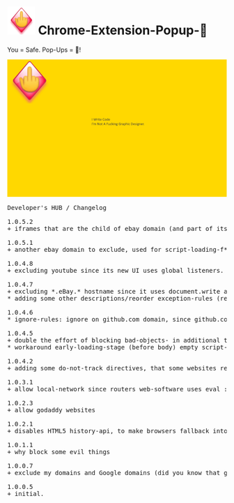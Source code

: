 <h1><img src="resources/icon.png" height="64" width="64"/> Chrome-Extension-Popup-🖕</h1>

You = Safe. Pop-Ups = 🖕︎!


<a href="#"><img alt="" border="0" src="resources/screenshot_1.png"/></a>

<pre>
Developer's HUB / Changelog

1.0.5.2
+ iframes that are the child of ebay domain (and part of its sh!tty "proxy" loading of about:blank iframes).

1.0.5.1
+ another ebay domain to exclude, used for script-loading-f*ck! :[

1.0.4.8
+ excluding youtube since its new UI uses global listeners.

1.0.4.7
+ excluding *.eBay.* hostname since it uses document.write and eval (in review pages).
* adding some other descriptions/reorder exception-rules (readability).

1.0.4.6
* ignore-rules: ignore on github.com domain, since github.com uses listeners for menues.

1.0.4.5
+ double the effort of blocking bad-objects- in additional to deleting the object reference itself, try to delete actual objects (by its reference).
* workaround early-loading-stage (before body) empty script-injection by using innerHTML instead of text-node-child to set the injector content.

1.0.4.2
+ adding some do-not-track directives, that some websites respect..

1.0.3.1
+ allow local-network since routers web-software uses eval :(

1.0.2.3
+ allow godaddy websites

1.0.2.1
+ disables HTML5 history-api, to make browsers fallback into normal browsing.

1.0.1.1
+ why block some evil things

1.0.0.7
+ exclude my domains and Google domains (did you know that gmail uses document.write ... :/ )

1.0.0.5
+ initial.
</pre>

<!-- <a href="https://paypal.me/e1adkarak0"><img src="https://www.paypalobjects.com/webstatic/mktg/Logo/pp-logo-100px.png" alt="PayPal Donation"></a> -->
